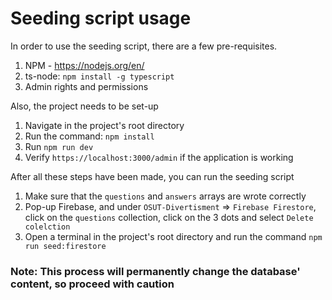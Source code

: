 # Seeding script usage
In order to use the seeding script, there are a few pre-requisites.
1. NPM - https://nodejs.org/en/
2. ts-node: `npm install -g typescript`
3. Admin rights and permissions

Also, the project needs to be set-up
1. Navigate in the project's root directory
2. Run the command: `npm install`
3. Run `npm run dev`
4. Verify `https://localhost:3000/admin` if the application is working

After all these steps have been made, you can run the seeding script
1. Make sure that the `questions` and `answers` arrays are wrote correctly
2. Pop-up Firebase, and under `OSUT-Divertisment` => `Firebase Firestore`, click on the `questions` collection, click on the 3 dots and select `Delete colelction`
3. Open a terminal in the project's root directory and run the command `npm run seed:firestore`

### Note: This process will permanently change the database' content, so proceed with caution